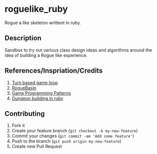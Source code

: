 roguelike_ruby
==============

Rogue a like skeleton writtent in ruby.

## Description

Sandbox to try out various class design ideas and algorithms around the idea of building a Rogue like experience.

## References/Inspriation/Credits

1. [Turn based game loop](http://journal.stuffwithstuff.com/2014/07/15/a-turn-based-game-loop/)
2. [RogueBasin](http://www.roguebasin.com/index.php?title=Ruby)
3. [Game Programming Patterns](http://gameprogrammingpatterns.com/)
4. [Dungeon building in ruby](http://rubyquiz.com/quiz80.html)

## Contributing

1. Fork it
2. Create your feature branch (`git checkout -b my-new-feature`)
3. Commit your changes (`git commit -am 'Add some feature'`)
4. Push to the branch (`git push origin my-new-feature`)
5. Create new Pull Request
